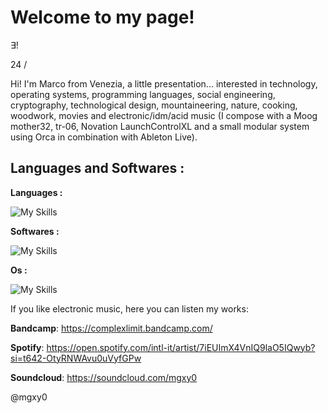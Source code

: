 # Welcome to my page!

∃!

24 /

Hi! I'm Marco from Venezia, a little presentation... interested in technology, operating systems, programming languages, social engineering, cryptography, technological design, mountaineering, nature, cooking, woodwork, movies and electronic/idm/acid music (I compose with a Moog mother32, tr-06, Novation LaunchControlXL and a small modular system using Orca in combination with Ableton Live).

## Languages and Softwares :

**Languages :**

![My Skills](https://go-skill-icons.vercel.app/api/icons?i=bash,c,cpp,java,js,ruby,py,powershell,rust)

**Softwares :**

![My Skills](https://go-skill-icons.vercel.app/api/icons?i=firefox,tor,github,mastodon,atom,proton,electron,npm,nodejs,ableton)

**Os :**

![My Skills](https://go-skill-icons.vercel.app/api/icons?i=linux,bsd,debian,apple,windows)

If you like electronic music, here you can listen my works:

**Bandcamp**: https://complexlimit.bandcamp.com/

**Spotify**: https://open.spotify.com/intl-it/artist/7iEUImX4VnIQ9laO5IQwyb?si=t642-OtyRNWAvu0uVyfGPw

**Soundcloud**: https://soundcloud.com/mgxy0

@mgxy0
